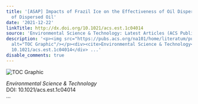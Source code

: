```yaml
---
title: '[ASAP] Impacts of Frazil Ice on the Effectiveness of Oil Dispersion and Migration
  of Dispersed Oil'
date: '2021-12-22'
linkTitle: http://dx.doi.org/10.1021/acs.est.1c04014
source: 'Environmental Science & Technology: Latest Articles (ACS Publications)'
description: '<p><img src="https://pubs.acs.org/na101/home/literatum/publisher/achs/journals/content/esthag/0/esthag.ahead-of-print/acs.est.1c04014/20211222/images/medium/es1c04014_0007.gif"
  alt="TOC Graphic"/></p><div><cite>Environmental Science & Technology</cite></div><div>DOI:
  10.1021/acs.est.1c04014</div> ...'
disable_comments: true
---
```

<p><img src="https://pubs.acs.org/na101/home/literatum/publisher/achs/journals/content/esthag/0/esthag.ahead-of-print/acs.est.1c04014/20211222/images/medium/es1c04014_0007.gif" alt="TOC Graphic"/></p><div><cite>Environmental Science & Technology</cite></div><div>DOI: 10.1021/acs.est.1c04014</div> ...